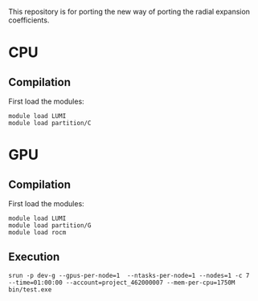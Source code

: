 This repository is for porting the new way of porting the radial expansion coefficients. 


# CPU 
## Compilation 
First load the modules:
```
module load LUMI
module load partition/C
``` 

# GPU

## Compilation 
First load the modules:
```
module load LUMI
module load partition/G
module load rocm
``` 

## Execution

```
srun -p dev-g --gpus-per-node=1  --ntasks-per-node=1 --nodes=1 -c 7     --time=01:00:00 --account=project_462000007 --mem-per-cpu=1750M bin/test.exe
```
